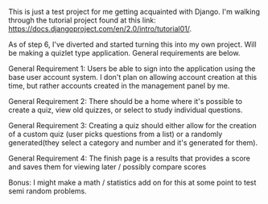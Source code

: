 This is just a test project for me getting acquainted with Django. I'm walking through the 
tutorial project found at this link: https://docs.djangoproject.com/en/2.0/intro/tutorial01/.

As of step 6, I've diverted and started turning this into my own project. Will be making a quizlet
type application. General requirements are below.

General Requirement 1: Users be able to sign into the application using the base user account system. I don't plan on allowing
account creation at this time, but rather accounts created in the management panel by me.

General Requirement 2: There should be a home where it's possible to create a quiz, view old quizzes, or select to study individual
questions.

General Requirement 3: Creating a quiz should either allow for the creation of a custom quiz (user picks questions from 
a list) or a randomly generated(they select a category and number and it's generated for them).

General Requirement 4: The finish page is a results that provides a score and saves them for viewing later / possibly compare
scores



Bonus: I might make a math / statistics add on for this at some point to test semi random problems.